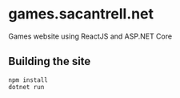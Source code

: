 # games.sacantrell.net

Games website using ReactJS and ASP.NET Core

## Building the site

```cli
npm install
dotnet run
```
